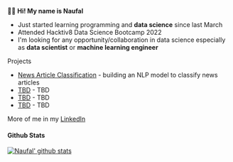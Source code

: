 

👋👋 **Hi! My name is Naufal** 
- Just started learning programming and **data science** since last March
- Attended Hacktiv8 Data Science Bootcamp 2022
- I'm looking for any opportunity/collaboration in data science especially as **data scientist** or **machine learning engineer**


Projects 
- [News Article Classification](https://github.com/Nau-git) - building an NLP model to classify news articles
- [TBD](https://github.com/Nau-git) - TBD
- [TBD](https://github.com/Nau-git) - TBD
- [TBD](https://github.com/Nau-git) - TBD


More of me in my [LinkedIn](https://bit.ly/naufal-linkedin)


#### Github Stats 
[![Naufal' github stats](https://github-readme-stats.vercel.app/api?username=Nau-git&count_private=true&show_icons=true&theme=tokyonight)](https://github.com/anuraghazra/github-readme-stats)
